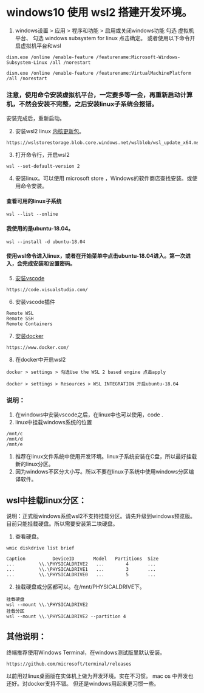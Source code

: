 # windows10 使用 wsl2 搭建开发环境。


1. windows设置 > 应用 > 程序和功能 > 启用或关闭windows功能
勾选
虚拟机平台、
勾选
windows subsystem for linux
点击确定。
或者使用以下命令开启虚拟机平台和wsl

```
dism.exe /online /enable-feature /featurename:Microsoft-Windows-Subsystem-Linux /all /norestart

dism.exe /online /enable-feature /featurename:VirtualMachinePlatform /all /norestart
```
### 注意，使用命令安装虚拟机平台，一定要多等一会，再重新启动计算机，不然会安装不完整，之后安装linux子系统会报错。
安装完成后，重新启动。

2. 安装wsl2 linux [内核更新包](https://wslstorestorage.blob.core.windows.net/wslblob/wsl_update_x64.msi)。
```
https://wslstorestorage.blob.core.windows.net/wslblob/wsl_update_x64.msi
```
3. 打开命令行，开启wsl2
```
wsl --set-default-version 2
```
4. 安装linux。可以使用 microsoft store ，Windows的软件商店查找安装。或使用命令安装。
#### 查看可用的linux子系统
```
wsl --list --online
```
#### 我使用的是ubuntu-18.04。
```
wsl --install -d ubuntu-18.04
```
#### 使用wsl命令进入linux，或者在开始菜单中点击ubuntu-18.04进入。第一次进入，会完成安装和设置密码。
5. [安装vscode](https://code.visualstudio.com/)
```
https://code.visualstudio.com/
```
6. 安装vscode插件
```
Remote WSL
Remote SSH
Remote Containers
```
7. [安装docker](https://www.docker.com/)
```
https://www.docker.com/
```
8. 在docker中开启wsl2
```
docker > settings > 勾选Use the WSL 2 based engine 点击apply

docker > settings > Resources > WSL INTEGRATION 开启ubuntu-18.04
```

### 说明：
1. 在windows中安装vscode之后，在linux中也可以使用，code .
2. linux中挂载windows系统的位置
```
/mnt/c
/mnt/d
/mnt/e
```
1. 推荐在linux文件系统中使用开发环境。linux子系统安装在C盘，所以最好挂载新的linux分区。
2. 因为windows不区分大小写。所以不要在linux子系统中使用windows分区编译软件。

## wsl中挂载linux分区：
说明：正式版windows系统wsl2不支持挂载分区。请先升级到windows预览版。目前只能挂载硬盘。所以需要安装第二块硬盘。
1. 查看硬盘。
```
wmic diskdrive list brief

Caption          DeviceID       Model   Partitions  Size
...         \\.\PHYSICALDRIVE2   ...        4       ...
...         \\.\PHYSICALDRIVE1   ...        3       ...
...         \\.\PHYSICALDRIVE0   ...        5       ...
```
2. 挂载硬盘或分区都可以。在/mnt/PHYSICALDRIVE下。
```
挂载硬盘
wsl --mount \\.\PHYSICALDRIVE2
挂载分区
wsl --mount \\.\PHYSICALDRIVE2 --partition 4
```

## 其他说明：
终端推荐使用Windows Terminal，在windows测试版里默认安装。
```
https://github.com/microsoft/terminal/releases
```
以前用过linux桌面版在实体机上做为开发环境。实在不习惯。
mac os 中开发也还好。对docker支持不错。
但还是windows用起来更习惯一些。